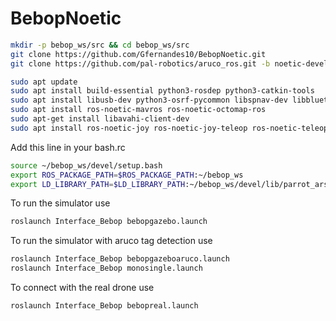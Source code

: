 # BebopNoetic
``` bash
mkdir -p bebop_ws/src && cd bebop_ws/src
git clone https://github.com/Gfernandes10/BebopNoetic.git
git clone https://github.com/pal-robotics/aruco_ros.git -b noetic-devel
```
``` bash
sudo apt update
sudo apt install build-essential python3-rosdep python3-catkin-tools
sudo apt install libusb-dev python3-osrf-pycommon libspnav-dev libbluetooth-dev libcwiid-dev libgoogle-glog-dev
sudo apt install ros-noetic-mavros ros-noetic-octomap-ros 
sudo apt-get install libavahi-client-dev
sudo apt install ros-noetic-joy ros-noetic-joy-teleop ros-noetic-teleop-twist-joy
```
Add this line in your bash.rc 
``` bash
source ~/bebop_ws/devel/setup.bash
export ROS_PACKAGE_PATH=$ROS_PACKAGE_PATH:~/bebop_ws
export LD_LIBRARY_PATH=$LD_LIBRARY_PATH:~/bebop_ws/devel/lib/parrot_arsdk
```

To run the simulator use
``` bash
roslaunch Interface_Bebop bebopgazebo.launch
```

To run the simulator with aruco tag detection use
``` bash
roslaunch Interface_Bebop bebopgazeboaruco.launch 
roslaunch Interface_Bebop monosingle.launch 
```

To connect with the real drone use
``` bash
roslaunch Interface_Bebop bebopreal.launch
```

